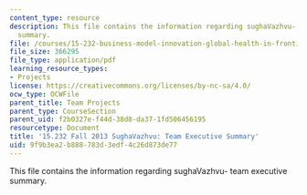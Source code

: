 ```yaml
---
content_type: resource
description: This file contains the information regarding sughaVazhvu- team executive
  summary.
file: /courses/15-232-business-model-innovation-global-health-in-frontier-markets-fall-2013/9f9b3ea2b888783d3edf4c26d873de77_MIT15_232F13_t5_excsummary.pdf
file_size: 366295
file_type: application/pdf
learning_resource_types:
- Projects
license: https://creativecommons.org/licenses/by-nc-sa/4.0/
ocw_type: OCWFile
parent_title: Team Projects
parent_type: CourseSection
parent_uid: f2b0327e-f44d-38d8-da37-1fd506456195
resourcetype: Document
title: '15.232 Fall 2013 SughaVazhvu: Team Executive Summary'
uid: 9f9b3ea2-b888-783d-3edf-4c26d873de77
---
```

This file contains the information regarding sughaVazhvu- team executive summary.